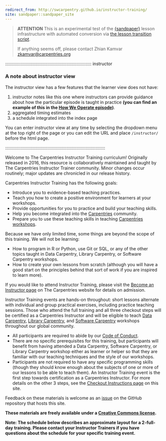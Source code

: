 ```yaml
---
redirect_from: http://swcarpentry.github.io/instructor-training/
site: sandpaper::sandpaper_site
---
```


> **ATTENTION** This is an experimental test of the [{sandpaper}](https://carpentries.github.io/sandpaper-docs) lesson infrastructure
> with automated conversion via [the lesson transition script](https://github.com/data-lessons/lesson-transition/).
> 
> If anything seems off, please contact Zhian Kamvar [zkamvar@carpentries.org](mailto:zkamvar@carpentries.org)

::::::::::::::::::::::::::::::::::::::::::::::::::::::::::::::::::::: instructor

### A note about instructor view

The instructor view has a few features that the learner view does not have:

1. instructor notes like this one where instructors can provide guidance about
   how the particular episode is taught in practice **(you can find an example of
   this in the [How We Operate episode](15-carpentries.md))**.
2. aggregated timing estimates
3. a schedule integrated into the index page

You can enter instructor view at any time by selecting the dropdown menu at the
top right of the page or you can edit the URL and place `/instructor/` before
the html page.

::::::::::::::::::::::::::::::::::::::::::::::::::::::::::::::::::::::::::::::::

Welcome to The Carpentries Instructor Training curriculum! Originally released in 2016, this resource is collaboratively maintained and taught by The Carpentries Instructor Trainer community. Minor changes occur routinely; major updates are chronicled in our release history.

Carpentries Instructor Training has the following goals:

- Introduce you to evidence-based teaching practices.
- Teach you how to create a positive environment for learners at your workshops.
- Provide opportunities for you to practice and build your teaching skills.
- Help you become integrated into the [Carpentries](https://carpentries.org/) community.
- Prepare you to use these teaching skills in teaching [Carpentries workshops](https://carpentries.org/workshops/).

Because we have only limited time, some things are beyond the scope of this training. We will not be learning:

- How to program in R or Python, use Git or SQL, or any of the other topics taught in Data Carpentry, Library Carpentry, or Software Carpentry workshops.
- How to create your own lessons from scratch (although you will have a good start on the principles behind that sort of work if you are inspired to learn more).

If you would like to attend Instructor Training, please visit the [Become an Instructor page](https://carpentries.org/become-instructor/) on
The Carpentries website for details on admission.

Instructor Training events are hands-on throughout: short lessons alternate with individual
and group practical exercises, including practice teaching sessions. Those who attend the
full training and all three checkout steps will be certified as a Carpentries Instructor
and will be eligible to teach [Data Carpentry](http://datacarpentry.org/), [Library Carpentry](https://librarycarpentry.org/),
and [Software Carpentry](https://software-carpentry.org/) workshops throughout our global community.

- All participants are required to abide by our [Code of Conduct][conduct].
- There are no specific prerequisites for this training, but participants will benefit from having attended a Data Carpentry, Software Carpentry, or Library Carpentry workshop either as learner or helper so that they are familiar with our teaching techniques and the style of our workshops.
- Participants are not required to have any specific programming skills (though they should know enough about the subjects of one or more of our lessons to be able to teach them).
  An Instructor Training event is the first step towards certification as a Carpentries Instructor. For more details on the other 3 steps, see the [Checkout Instructions page](checkout.md) on this site.

Feedback on these materials is welcome as an [issue][issues] on the GitHub repository that hosts this site.

**These materials are freely available under a [Creative Commons license][license].**

**Note: The schedule below describes an approximate layout for a 2-full-day training. Please contact your Instructor Trainers if you have questions about the schedule for your specific training event.**

[conduct]: https://docs.carpentries.org/topic_folders/policies/code-of-conduct.html
[issues]: {{site.github.repository_url}}/issues
[license]: LICENSE.html




